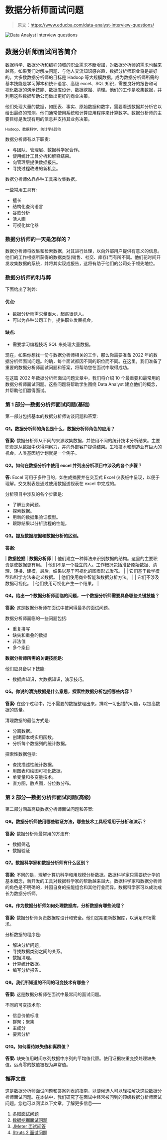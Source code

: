 # 数据分析师面试问题

> 原文：<https://www.educba.com/data-analyst-interview-questions/>

![Data Analyst Interview questions](img/2071683f7e20e69a01f658b81bfe00d4.png)



## 数据分析师面试问答简介

数据科学、数据分析和编程领域的职业需求不断增加，对数据分析师的需求也越来越高。如果我们对解决问题、与他人交流知识感兴趣，数据分析师职业将是最好的。大多数数据分析师的目标是 Hadoop 等大规模数据。成为数据分析师所需的基本技能是学习脚本和统计语言、高级 excel、SQL 知识，需要良好的报告和可视化数据的演示技能、数据库设计、数据挖掘、清理。他们的工作是收集数据，并利用这些数据帮助公司做出更好的商业决策。

他们处理大量的数据，如图表、事实、原始数据和数字，需要看透数据并分析它以给出最终的预测。他们通常使用系统和计算应用程序来计算数字。数据分析师的主要目标是发现有用的信息并支持其业务决策。

<small>Hadoop、数据科学、统计学&其他</small>

数据分析师有以下职责:

*   与团队、管理层、数据科学家合作。
*   使用统计工具分析和解释结果。
*   向管理层提供数据报告。
*   寻找过程改进的新机会。

数据分析师依靠各种工具来收集数据。

一些常用工具有:

*   擅长
*   结构化查询语言
*   谷歌分析
*   活人画
*   可视化优化器

### 数据分析师的一天是怎样的？

数据分析师将收集和检索数据，对其进行处理，以向外部用户提供有意义的信息。他们的工作根据所获得的数据类型(销售、社交、库存)而有所不同。他们花时间开发收集数据的系统，并将其实现成报告，这将有助于他们的公司处于领先地位。

### 数据分析师的利与弊

下面给出了利弊:

#### 优点:

*   数据分析师需求量很大，起薪很诱人。
*   可以为各种公司工作，提供职业发展机会。

#### 缺点:

*   需要学习编程技巧 SQL 来处理大量数据。

现在，如果你想找一份与数据分析师相关的工作，那么你需要准备 2022 年的数据分析师面试问题。的确，每个面试都因不同的职位而不同。在这里，我们准备了重要的数据分析师面试问题和答案，将帮助您在面试中取得成功。

在这篇 2022 年数据分析师面试问题文章中，我们将介绍 10 个最重要和最常用的数据分析师面试问题。这些问题将帮助学生围绕 Data Analyst 建立他们的概念，并帮助他们赢得面试。

### 第 1 部分—数据分析师面试问题(基础)

第一部分包括基本的数据分析师访谈问题和答案:

#### Q1。数据分析师的角色是什么，数据分析师角色的应用？

**答案:**
数据分析师从不同的来源收集数据，并使用不同的统计技术分析结果。主要职责是从数据中获得洞察力，并向外部客户提供结果。生物技术和制造业有巨大的机会。人类基因组计划就是一个例子。

#### Q2。如何在数据分析中使用 excel 并列出分析项目中涉及的各个步骤？

**答:**
Excel 可用于多种目的，如生成摘要并在交互式 Excel 仪表板中呈现，以便于理解。交叉制表是通过使用数据透视表在 excel 中完成的。

分析项目中涉及的各个步骤是:

*   了解业务问题。
*   探索数据。
*   用新的数据集验证模型。
*   跟踪结果以分析流程的性能。

#### Q3。提及数据挖掘和数据分析的区别。

**答案:**

| **数据挖掘** | **数据分析师** |
| 他们建立一种算法来识别数据的结构。这里的主要职责是使数据更有用。 | 他们不是一个独立的人。工作概况包括准备原始数据、清理、转换、建模，最后，结果以基于可视化的图表形式发布。 |
| 它们基于数学模型和科学方法来定义数据。 | 他们使用商业智能和数据分析方法。 |
| 它们不涉及数据可视化。 | 他们使用可视化产生一个结果。 |

#### Q4。给出一个数据分析师面临的问题，一个数据分析师需要具备哪些关键技能？

**答案:**
这是数据分析师在面试中被问得最多的面试问题。

数据分析师面临的一些问题包括:

*   重复拼写
*   缺失和重叠的数据
*   非法值
*   多个条目

**数据分析师所需的关键技能是:**

他们应具备以下技能:

*   数据库知识，大数据知识，演示技巧。

#### Q5。你说的清洗数据是什么意思，探索性数据分析包括哪些内容？

**答案:**
在这个过程中，把不需要的数据整理出来，排除一切出错的可能，以提高数据的质量。

清理数据的最佳方式是:

*   分离数据。
*   创建脚本或实用函数。
*   分析每个数据列的统计数据。

探索性数据包括:

*   查找描述性统计数据。
*   用图表和绘图可视化数据。
*   单变量和多变量技术。
*   直方图，散点图，分位数分布。

### 第 2 部分—数据分析师面试问题(高级)

第二部分涵盖高级数据分析师面试问题和答案:

#### Q6。数据分析师使用哪些验证方法，哪些技术工具经常用于分析和演示？

**答案:**
数据分析师最常用的方法有:

*   数据筛选
*   数据验证

#### Q7。数据科学家和数据分析师有什么区别？

**答案:**
不同的是，理解计算机科学和用规模分析数据。数据科学家只需要统计学的基本概念，新开发的工具对数据科学家的帮助越来越大。数据科学家和数据分析师的角色是不明确的，并因自身的技能组合和其他行业而异。数据科学家可以成功成长为数据分析师。

#### Q8。作为数据分析师如何处理数据库，分析数据有哪些流程？

**答案:**
数据分析师负责数据库设计和安全。他们定期更新数据库，以满足市场需求。

分析数据的程序是:

*   解决分析问题。
*   寻找数据类别之间的关系。
*   数据清理。
*   计算统计数据。
*   编写分析报告..

#### Q9。我们所知道的不同的可变技术有哪些？

**答案:**
这是数据分析师在面试中最常问的面试问题。

不同的可变技术有:

*   信息价值标准
*   群聚；聚集
*   主成分
*   要素分析

#### Q10。如何看待缺失值和离群值？

**答案:**
缺失值用时间序列数据中序列的平均值代替。使用证据权重变换处理缺失值。远离零的数值被视为异常值。

### 推荐文章

这是数据分析师面试问题和答案列表的指南，以便候选人可以轻松解决这些数据分析师面试问题。在本帖中，我们研究了在面试中经常被问到的顶级数据分析师面试问题。您也可以阅读以下文章，了解更多信息——

1.  [冬眠面试问题](https://www.educba.com/hibernate-interview-questions/)
2.  [数据挖掘面试问题](https://www.educba.com/data-mining-interview-questions/)
3.  [JMeter 面试问答](https://www.educba.com/jmeter-interview-questions/)
4.  [Struts 2 面试问题](https://www.educba.com/struts-2-interview-questions/)